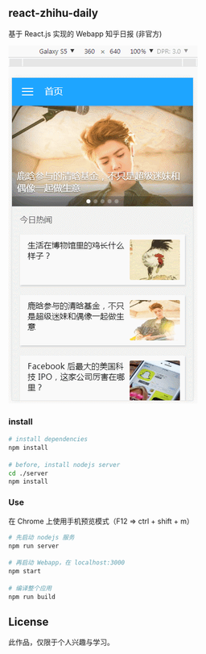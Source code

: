 ## react-zhihu-daily
基于 React.js 实现的 Webapp 知乎日报 (非官方)

![](/demo/demo.gif)

### install

``` bash
# install dependencies
npm install

# before, install nodejs server
cd ./server
npm install
```

### Use
在 Chrome 上使用手机预览模式（F12 => ctrl + shift + m）

```bash
# 先启动 nodejs 服务
npm run server

# 再启动 Webapp，在 localhost:3000
npm start

# 编译整个应用
npm run build
```

## License
此作品，仅限于个人兴趣与学习。